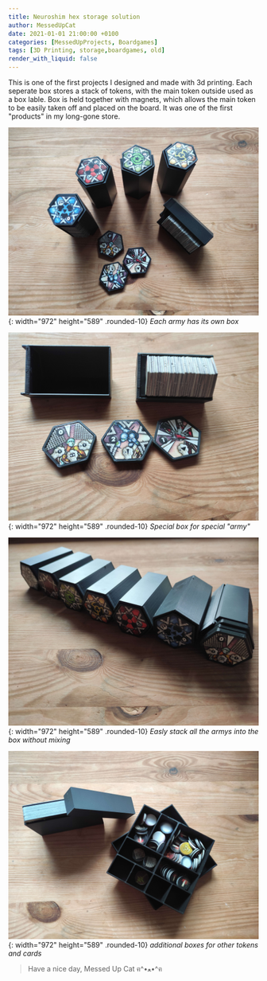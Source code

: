```yaml
---
title: Neuroshim hex storage solution
author: MessedUpCat
date: 2021-01-01 21:00:00 +0100
categories: [MessedUpProjects, Boardgames]
tags: [3D Printing, storage,boardgames, old]
render_with_liquid: false
---
```


This is one of the first projects I designed and made with 3d printing. 
Each seperate box stores a stack of tokens, with the main token outside used as a box lable. 
Box is held together with magnets, which allows the main token to be easily taken off and placed on the board. 
It was one of the first "products" in my long-gone store.  

![Desktop View](/assets/2021-01-01-Neuroshima-hex-storage/neuroshima%201.jpg){: width="972" height="589" .rounded-10}
_Each army has its own box_

![Desktop View](/assets/2021-01-01-Neuroshima-hex-storage/neuroshima%202.jpg){: width="972" height="589" .rounded-10}
_Special box for special "army"_

![Desktop View](/assets/2021-01-01-Neuroshima-hex-storage/neuroshima%203.jpg){: width="972" height="589" .rounded-10}
_Easly stack all the armys into the box without mixing_

![Desktop View](/assets/2021-01-01-Neuroshima-hex-storage/neuroshima%204.jpg){: width="972" height="589" .rounded-10}
_additional boxes for other tokens and cards_

>Have a nice day, Messed Up Cat ฅ^•ﻌ•^ฅ